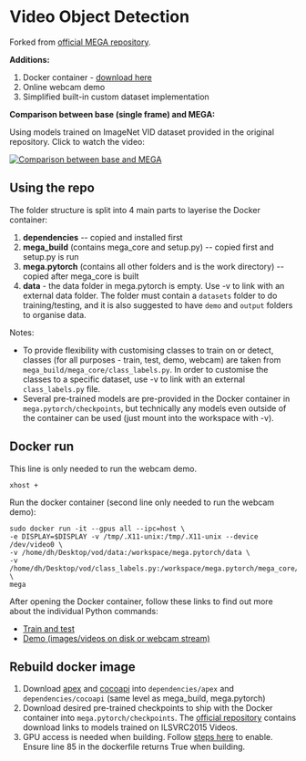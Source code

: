 # Video Object Detection
Forked from [official MEGA repository](https://github.com/Scalsol/mega.pytorch).

**Additions:**
1. Docker container - [download here](https://mega.nz/file/owRlFKxD#80DyRrSSBYPEcNNF2JS1AU-ciKbJeS-gmTqfzjw304o)
2. Online webcam demo
3. Simplified built-in custom dataset implementation

**Comparison between base (single frame) and MEGA:**

Using models trained on ImageNet VID dataset provided in the original repository. Click to watch the video:

[![Comparison between base and MEGA](https://img.youtube.com/vi/6QhBh2Vhzr8/0.jpg)](https://www.youtube.com/watch?v=6QhBh2Vhzr8)

## Using the repo
The folder structure is split into 4 main parts to layerise the Docker container:
1. **dependencies** -- copied and installed first
2. **mega_build** (contains mega_core and setup.py) -- copied first and setup.py is run
3. **mega.pytorch** (contains all other folders and is the work directory) -- copied after mega_core is built
4. **data** - the data folder in mega.pytorch is empty. Use -v to link with an external data folder. The folder must contain a `datasets` folder to do training/testing, and it is also suggested to have `demo` and `output` folders to organise data.

Notes:
- To provide flexibility with customising classes to train on or detect, classes (for all purposes - train, test, demo, webcam) are taken from `mega_build/mega_core/class_labels.py`. In order to customise the classes to a specific dataset, use -v to link with an external `class_labels.py` file.
- Several pre-trained models are pre-provided in the Docker container in `mega.pytorch/checkpoints`, but technically any models even outside of the container can be used (just mount into the workspace with -v).

## Docker run
This line is only needed to run the webcam demo.
```
xhost + 
```

Run the docker container (second line only needed to run the webcam demo):
```
sudo docker run -it --gpus all --ipc=host \
-e DISPLAY=$DISPLAY -v /tmp/.X11-unix:/tmp/.X11-unix --device /dev/video0 \
-v /home/dh/Desktop/vod/data:/workspace/mega.pytorch/data \
-v /home/dh/Desktop/vod/class_labels.py:/workspace/mega.pytorch/mega_core/class_labels.py \
mega 
```

After opening the Docker container, follow these links to find out more about the individual Python commands:
- [Train and test](https://github.com/amandakoh01/vod/tree/main/mega.pytorch/tools)
- [Demo (images/videos on disk or webcam stream)](https://github.com/amandakoh01/vod/tree/main/mega.pytorch/demo)

## Rebuild docker image

1. Download [apex](https://github.com/NVIDIA/apex) and [cocoapi](https://github.com/cocodataset/cocoapi) into `dependencies/apex` and `dependencies/cocoapi` (same level as mega_build, mega.pytorch)
2. Download desired pre-trained checkpoints to ship with the Docker container into `mega.pytorch/checkpoints`. The [official repository](https://github.com/Scalsol/mega.pytorch) contains download links to models trained on ILSVRC2015 Videos.
3. GPU access is needed when building. Follow [steps here](https://stackoverflow.com/questions/59691207/docker-build-with-nvidia-runtime) to enable. Ensure line 85 in the dockerfile returns True when building.
